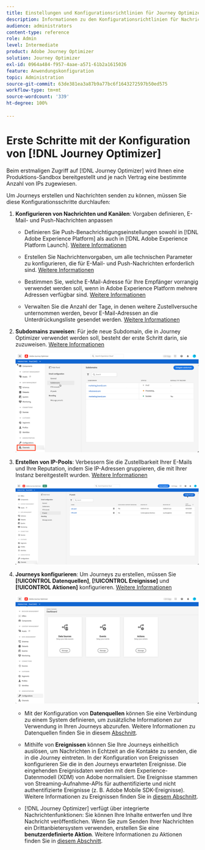 ```yaml
---
title: Einstellungen und Konfigurationsrichtlinien für Journey Optimizer
description: Informationen zu den Konfigurationsrichtlinien für Nachrichten und Journeys
audience: administrators
content-type: reference
role: Admin
level: Intermediate
product: Adobe Journey Optimizer
solution: Journey Optimizer
exl-id: 0964a484-f957-4aae-a571-61b2a1615026
feature: Anwendungskonfiguration
topic: Administration
source-git-commit: 63de381ea3a87b9a77bc6f1643272597b50ed575
workflow-type: tm+mt
source-wordcount: '339'
ht-degree: 100%

---
```



# Erste Schritte mit der Konfiguration von [!DNL Journey Optimizer]

Beim erstmaligen Zugriff auf [!DNL Journey Optimizer] wird Ihnen eine Produktions-Sandbox bereitgestellt und je nach Vertrag eine bestimmte Anzahl von IPs zugewiesen.

Um Journeys erstellen und Nachrichten senden zu können, müssen Sie diese Konfigurationsschritte durchlaufen:

1. **Konfigurieren von Nachrichten und Kanälen**: Vorgaben definieren, E-Mail- und Push-Nachrichten anpassen

   * Definieren Sie Push-Benachrichtigungseinstellungen sowohl in [!DNL Adobe Experience Platform] als auch in [!DNL Adobe Experience Platform Launch]. [Weitere Informationen](../push-gs.md)

   * Erstellen Sie Nachrichtenvorgaben, um alle technischen Parameter zu konfigurieren, die für E-Mail- und Push-Nachrichten erforderlich sind. [Weitere Informationen](message-presets.md)

   * Bestimmen Sie, welche E-Mail-Adresse für Ihre Empfänger vorrangig verwendet werden soll, wenn in Adobe Experience Platform mehrere Adressen verfügbar sind. [Weitere Informationen](primary-email-addresses.md)

   * Verwalten Sie die Anzahl der Tage, in denen weitere Zustellversuche unternommen werden, bevor E-Mail-Adressen an die Unterdrückungsliste gesendet werden. [Weitere Informationen](manage-suppression-list.md)

   <!--
    * Understand push notification flow. [Learn more](../push-gs.md)
    -->

1. **Subdomains zuweisen**: Für jede neue Subdomain, die in Journey Optimizer verwendet werden soll, besteht der erste Schritt darin, sie zuzuweisen. [Weitere Informationen](about-subdomain-delegation.md)

   ![](../assets/subdomain.png)

1. **Erstellen von IP-Pools**: Verbessern Sie die Zustellbarkeit Ihrer E-Mails und Ihre Reputation, indem Sie IP-Adressen gruppieren, die mit Ihrer Instanz bereitgestellt wurden. [Weitere Informationen](ip-pools.md)

   ![](../assets/ip-pool.png)

1. **Journeys konfigurieren**: Um Journeys zu erstellen, müssen Sie **[!UICONTROL Datenquellen]**, **[!UICONTROL Ereignisse]** und **[!UICONTROL Aktionen]** konfigurieren. [Weitere Informationen](about-data-sources-events-actions.md)

   ![](../assets/admin-menu.png)

   * Mit der Konfiguration von **Datenquellen** können Sie eine Verbindung zu einem System definieren, um zusätzliche Informationen zur Verwendung in Ihren Journeys abzurufen. Weitere Informationen zu Datenquellen finden Sie in diesem [Abschnitt](../datasource/about-data-sources.md).

   * Mithilfe von **Ereignissen** können Sie Ihre Journeys einheitlich auslösen, um Nachrichten in Echtzeit an die Kontakte zu senden, die in die Journey eintreten. In der Konfiguration von Ereignissen konfigurieren Sie die in den Journeys erwarteten Ereignisse. Die eingehenden Ereignisdaten werden mit dem Experience-Datenmodell (XDM) von Adobe normalisiert. Die Ereignisse stammen von Streaming-Aufnahme-APIs für authentifizierte und nicht authentifizierte Ereignisse (z. B. Adobe Mobile SDK-Ereignisse). Weitere Informationen zu Ereignissen finden Sie in [diesem Abschnitt](../event/about-events.md).

   * [!DNL Journey Optimizer] verfügt über integrierte Nachrichtenfunktionen: Sie können Ihre Inhalte entwerfen und Ihre Nachricht veröffentlichen. Wenn Sie zum Senden Ihrer Nachrichten ein Drittanbietersystem verwenden, erstellen Sie eine **benutzerdefinierte Aktion**. Weitere Informationen zu Aktionen finden Sie in [diesem Abschnitt](../action/action.md).